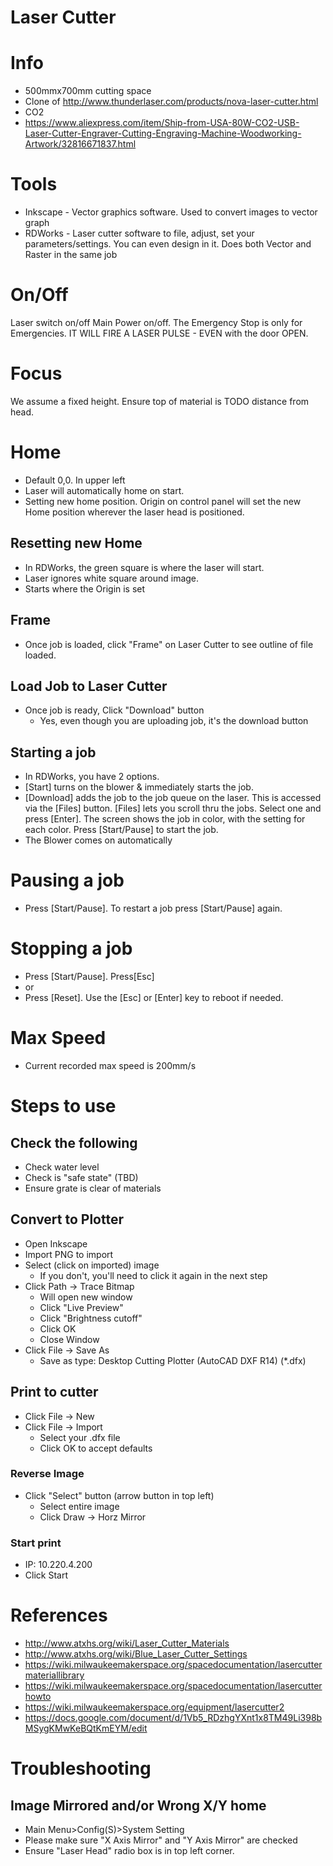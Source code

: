 # Laser Cutter

# Info

* 500mmx700mm cutting space
* Clone of http://www.thunderlaser.com/products/nova-laser-cutter.html
* CO2
* https://www.aliexpress.com/item/Ship-from-USA-80W-CO2-USB-Laser-Cutter-Engraver-Cutting-Engraving-Machine-Woodworking-Artwork/32816671837.html

# Tools

* Inkscape - Vector graphics software.  Used to convert images to vector graph
* RDWorks - Laser cutter software to file, adjust, set your parameters/settings. You can even design in it.  Does both Vector and Raster in the same job

# On/Off
Laser switch on/off 
Main Power on/off.
The Emergency Stop is only for Emergencies. IT WILL FIRE A LASER PULSE - EVEN with the door OPEN.

# Focus

We assume a fixed height.  Ensure top of material is TODO distance from head.

# Home 
*	Default 0,0. In upper left
* Laser will automatically home on start.
* Setting new home position.  Origin on control panel will set the new Home position wherever the laser head is positioned. 

## Resetting new Home
* In RDWorks, the green square is where the laser will start.
* Laser ignores white square around image.
* Starts where the Origin is set

## Frame
* Once job is loaded, click "Frame" on Laser Cutter to see outline of file loaded.

## Load Job to Laser Cutter
* Once job is ready, Click "Download" button
  * Yes, even though you are uploading job, it's the download button

## Starting a job
* In RDWorks, you have 2 options.
* [Start] turns on the blower & immediately starts the job. 
* [Download] adds the job to the job queue on the laser.  This is accessed via the [Files] button.  [Files] lets you scroll thru the jobs.  Select one and press [Enter]. The screen shows the job in color, with the setting for each color.  Press [Start/Pause] to start the job.
* The Blower comes on automatically

# Pausing a job
* Press [Start/Pause]. To restart a job press  [Start/Pause] again.

# Stopping a job
* Press [Start/Pause]. Press[Esc]
* or 
* Press [Reset].  Use the [Esc] or [Enter] key to reboot if needed.

# Max Speed
* Current recorded max speed is 200mm/s


# Steps to use

## Check the following

* Check water level
* Check is "safe state" (TBD)
* Ensure grate is clear of materials

## Convert to Plotter

* Open Inkscape
* Import PNG to import
* Select (click on imported) image
  * If you don't, you'll need to click it again in the next step
* Click Path -> Trace Bitmap
  * Will open new window
  * Click "Live Preview"
  * Click "Brightness cutoff"
  * Click OK
  * Close Window
* Click File -> Save As
  * Save as type: Desktop Cutting Plotter (AutoCAD DXF R14) (*.dfx)
  
## Print to cutter

* Click File -> New
* Click File -> Import
  * Select your .dfx file
  * Click OK to accept defaults

### Reverse Image

* Click "Select" button (arrow button in top left)
  * Select entire image
  * Click Draw -> Horz Mirror
  
### Start print

* IP:  10.220.4.200
* Click Start

# References

* http://www.atxhs.org/wiki/Laser_Cutter_Materials
* http://www.atxhs.org/wiki/Blue_Laser_Cutter_Settings
* https://wiki.milwaukeemakerspace.org/spacedocumentation/lasercuttermateriallibrary
* https://wiki.milwaukeemakerspace.org/spacedocumentation/lasercutterhowto
* https://wiki.milwaukeemakerspace.org/equipment/lasercutter2
* https://docs.google.com/document/d/1Vb5_RDzhgYXnt1x8TM49Li398bMSygKMwKeBQtKmEYM/edit

# Troubleshooting

## Image Mirrored and/or Wrong X/Y home
* Main Menu>Config(S)>System Setting
* Please make sure "X Axis Mirror" and "Y Axis Mirror" are checked
* Ensure "Laser Head" radio box is in top left corner.
